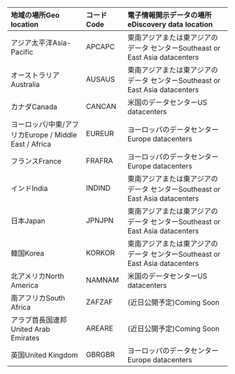 
|<span data-ttu-id="c3160-101">**地域の場所**</span><span class="sxs-lookup"><span data-stu-id="c3160-101">**Geo location**</span></span>             |<span data-ttu-id="c3160-102">**コード**</span><span class="sxs-lookup"><span data-stu-id="c3160-102">**Code**</span></span>|<span data-ttu-id="c3160-103">**電子情報開示データの場所**</span><span class="sxs-lookup"><span data-stu-id="c3160-103">**eDiscovery data location**</span></span>      |
|:----------------------------|:-------|:---------------------------------|
|<span data-ttu-id="c3160-104">アジア太平洋</span><span class="sxs-lookup"><span data-stu-id="c3160-104">Asia-Pacific</span></span>                 |<span data-ttu-id="c3160-105">APC</span><span class="sxs-lookup"><span data-stu-id="c3160-105">APC</span></span>     |<span data-ttu-id="c3160-106">東南アジアまたは東アジアのデータ センター</span><span class="sxs-lookup"><span data-stu-id="c3160-106">Southeast or East Asia datacenters</span></span>|
|<span data-ttu-id="c3160-107">オーストラリア</span><span class="sxs-lookup"><span data-stu-id="c3160-107">Australia</span></span>                    |<span data-ttu-id="c3160-108">AUS</span><span class="sxs-lookup"><span data-stu-id="c3160-108">AUS</span></span>     |<span data-ttu-id="c3160-109">東南アジアまたは東アジアのデータ センター</span><span class="sxs-lookup"><span data-stu-id="c3160-109">Southeast or East Asia datacenters</span></span>|
|<span data-ttu-id="c3160-110">カナダ</span><span class="sxs-lookup"><span data-stu-id="c3160-110">Canada</span></span>                       |<span data-ttu-id="c3160-111">CAN</span><span class="sxs-lookup"><span data-stu-id="c3160-111">CAN</span></span>     |<span data-ttu-id="c3160-112">米国のデータセンター</span><span class="sxs-lookup"><span data-stu-id="c3160-112">US datacenters</span></span>                    |
|<span data-ttu-id="c3160-113">ヨーロッパ/中東/アフリカ</span><span class="sxs-lookup"><span data-stu-id="c3160-113">Europe / Middle East / Africa</span></span>|<span data-ttu-id="c3160-114">EUR</span><span class="sxs-lookup"><span data-stu-id="c3160-114">EUR</span></span>     |<span data-ttu-id="c3160-115">ヨーロッパのデータセンター</span><span class="sxs-lookup"><span data-stu-id="c3160-115">Europe datacenters</span></span>                |
|<span data-ttu-id="c3160-116">フランス</span><span class="sxs-lookup"><span data-stu-id="c3160-116">France</span></span>                       |<span data-ttu-id="c3160-117">FRA</span><span class="sxs-lookup"><span data-stu-id="c3160-117">FRA</span></span>     |<span data-ttu-id="c3160-118">ヨーロッパのデータセンター</span><span class="sxs-lookup"><span data-stu-id="c3160-118">Europe datacenters</span></span>                |
|<span data-ttu-id="c3160-119">インド</span><span class="sxs-lookup"><span data-stu-id="c3160-119">India</span></span>                        |<span data-ttu-id="c3160-120">IND</span><span class="sxs-lookup"><span data-stu-id="c3160-120">IND</span></span>     |<span data-ttu-id="c3160-121">東南アジアまたは東アジアのデータ センター</span><span class="sxs-lookup"><span data-stu-id="c3160-121">Southeast or East Asia datacenters</span></span>|
|<span data-ttu-id="c3160-122">日本</span><span class="sxs-lookup"><span data-stu-id="c3160-122">Japan</span></span>                        |<span data-ttu-id="c3160-123">JPN</span><span class="sxs-lookup"><span data-stu-id="c3160-123">JPN</span></span>     |<span data-ttu-id="c3160-124">東南アジアまたは東アジアのデータ センター</span><span class="sxs-lookup"><span data-stu-id="c3160-124">Southeast or East Asia datacenters</span></span>|
|<span data-ttu-id="c3160-125">韓国</span><span class="sxs-lookup"><span data-stu-id="c3160-125">Korea</span></span>                        |<span data-ttu-id="c3160-126">KOR</span><span class="sxs-lookup"><span data-stu-id="c3160-126">KOR</span></span>     |<span data-ttu-id="c3160-127">東南アジアまたは東アジアのデータ センター</span><span class="sxs-lookup"><span data-stu-id="c3160-127">Southeast or East Asia datacenters</span></span>|
|<span data-ttu-id="c3160-128">北アメリカ</span><span class="sxs-lookup"><span data-stu-id="c3160-128">North America</span></span>                |<span data-ttu-id="c3160-129">NAM</span><span class="sxs-lookup"><span data-stu-id="c3160-129">NAM</span></span>     |<span data-ttu-id="c3160-130">米国のデータセンター</span><span class="sxs-lookup"><span data-stu-id="c3160-130">US datacenters</span></span>                    |
|<span data-ttu-id="c3160-131">南アフリカ</span><span class="sxs-lookup"><span data-stu-id="c3160-131">South Africa</span></span>                 |<span data-ttu-id="c3160-132">ZAF</span><span class="sxs-lookup"><span data-stu-id="c3160-132">ZAF</span></span>     |<span data-ttu-id="c3160-133">(近日公開予定)</span><span class="sxs-lookup"><span data-stu-id="c3160-133">Coming Soon</span></span>                     |
|<span data-ttu-id="c3160-134">アラブ首長国連邦</span><span class="sxs-lookup"><span data-stu-id="c3160-134">United Arab Emirates</span></span>         |<span data-ttu-id="c3160-135">ARE</span><span class="sxs-lookup"><span data-stu-id="c3160-135">ARE</span></span>     |<span data-ttu-id="c3160-136">(近日公開予定)</span><span class="sxs-lookup"><span data-stu-id="c3160-136">Coming Soon</span></span>                     |
|<span data-ttu-id="c3160-137">英国</span><span class="sxs-lookup"><span data-stu-id="c3160-137">United Kingdom</span></span>               |<span data-ttu-id="c3160-138">GBR</span><span class="sxs-lookup"><span data-stu-id="c3160-138">GBR</span></span>     |<span data-ttu-id="c3160-139">ヨーロッパのデータセンター</span><span class="sxs-lookup"><span data-stu-id="c3160-139">Europe datacenters</span></span>                |
